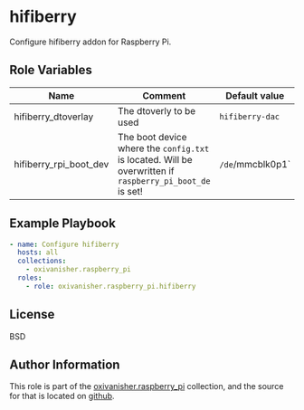 hifiberry
=========

Configure hifiberry addon for Raspberry Pi.

Role Variables
--------------

| Name             | Comment                           | Default value                   |
|------------------|-----------------------------------|---------------------------------|
| hifiberry_dtoverlay    | The dtoverly to be used | `hifiberry-dac` |
| hifiberry_rpi_boot_dev | The boot device where the `config.txt` is located. Will be overwritten if `raspberry_pi_boot_de` is set! | `/de`/mmcblk0p1` |


Example Playbook
----------------
```yaml
- name: Configure hifiberry
  hosts: all
  collections:
    - oxivanisher.raspberry_pi
  roles:
    - role: oxivanisher.raspberry_pi.hifiberry
```

License
-------

BSD

Author Information
------------------

This role is part of the [oxivanisher.raspberry_pi](https://galaxy.ansible.com/ui/repo/published/oxivanisher/raspberry_pi/) collection, and the source for that is located on [github](https://github.com/oxivanisher/collection-raspberry_pi).
